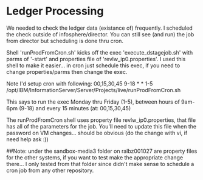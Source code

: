 Ledger Processing
=================
We needed to check the ledger data (existance of) frequently.  I 
scheduled the check outside of infosphere/director.  You can still see
(and run) the job from director but scheduling is done thru cron.

Shell 'runProdFromCron.sh' kicks off the exec 'execute_dstagejob.sh'
with parms of '-start' and properties file of 'revlw_ip0.properties'.
I used this shell to make it easier... in cron just schedule this exec,
if you need to change properties/parms then change the exec.

Note I'd setup cron with following:
00,15,30,45 9-18 * * 1-5 /opt/IBM/InformationServer/Server/Projects/live/runProdFromCron.sh

This says to run the exec Monday thru Friday (1-5), between hours of 9am-6pm (9-18) and every 15 minutes (at: 00,15,30,45)

The runProdFromCron shell uses property file revlw_ip0.properties, that file
has all of the parameters for the job.  You'll need to update this file when
the password on VM changes... should be obvious (do the change with vi, if
need help ask :))

##Note: under the sandbox-media3 folder on ralbz001027 are property files for the
other systems, if you want to test make the appropriate change there... I only
tested from that folder since didn't make sense to schedule a cron job from
any other repository.
